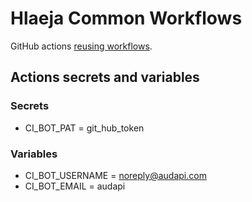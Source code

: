 # Hlaeja Common Workflows

GitHub actions [reusing workflows](https://docs.github.com/en/actions/using-workflows/reusing-workflows).

## Actions secrets and variables

### Secrets
- CI_BOT_PAT = git_hub_token

### Variables
- CI_BOT_USERNAME = noreply@audapi.com
- CI_BOT_EMAIL = audapi

